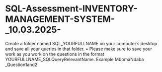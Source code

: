 # SQL-Assessment-INVENTORY-MANAGEMENT-SYSTEM-_10.03.2025-
 Create a folder named SQL_YOURFULLNAME on your computer’s desktop and  save all your queries in that folder.   • Please make sure to save your work as you work on the questions in the format  YOURFULLNAME_SQLQueryRelevantName. Example MbomaNdaba  _Question1and2 
